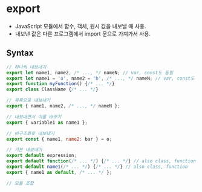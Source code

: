 # export
- JavaScript 모듈에서 함수, 객체, 원시 값을 내보낼 때 사용. 
- 내보낸 값은 다른 프로그램에서 import 문으로 가져가서 사용.

## Syntax
```javascript
// 하나씩 내보내기
export let name1, name2, /* ..., */ nameN; // var, const도 동일
export let name1 = 'a', name2 = 'b', /* ..., */ nameN; // var, const도 동일
export function myFunction() {/* ... */}
export class ClassName {/* ... */}

// 목록으로 내보내기
export { name1, name2, /* ..., */ nameN };

// 내보내면서 이름 바꾸기
export { variable1 as name1 };

// 비구조화로 내보내기
export const { name1, name2: bar } = o;

// 기본 내보내기
export default expression;
export default function(/* ... */) {/* ... */} // also class, function
export default name1(/* ... */) {/* ... */} // also class, function
export { name1 as default, /* ... */ };

// 모듈 조합


```